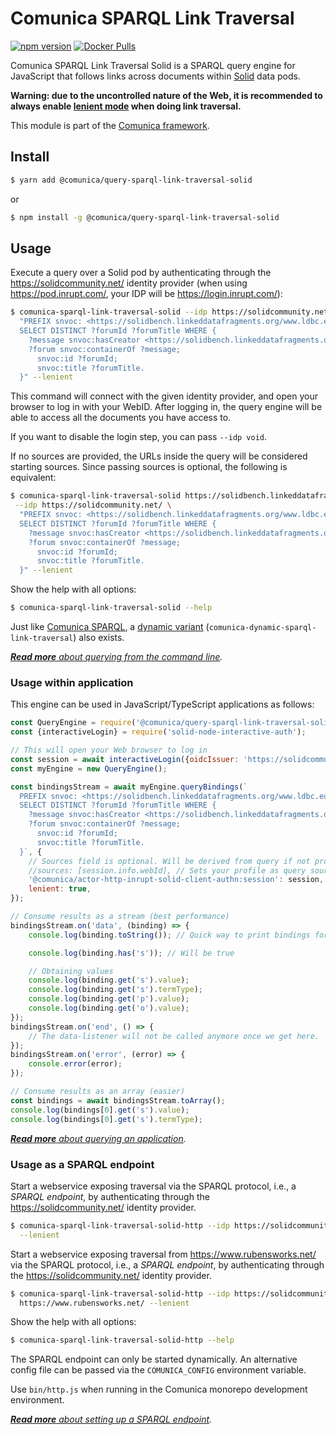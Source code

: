 # Comunica SPARQL Link Traversal

[![npm version](https://badge.fury.io/js/%40comunica%2Fquery-sparql-link-traversal-solid.svg)](https://www.npmjs.com/package/@comunica/query-sparql-link-traversal-solid)
[![Docker Pulls](https://img.shields.io/docker/pulls/comunica/query-sparql-link-traversal-solid.svg)](https://hub.docker.com/r/comunica/query-sparql-link-traversal-solid/)

Comunica SPARQL Link Traversal Solid is a SPARQL query engine for JavaScript that follows links across documents within [Solid](https://solidproject.org/) data pods.

**Warning: due to the uncontrolled nature of the Web, it is recommended to always enable [lenient mode](https://comunica.dev/docs/query/advanced/context/#4--lenient-execution) when doing link traversal.**

This module is part of the [Comunica framework](https://comunica.dev/).

## Install

```bash
$ yarn add @comunica/query-sparql-link-traversal-solid
```

or

```bash
$ npm install -g @comunica/query-sparql-link-traversal-solid
```

## Usage

Execute a query over a Solid pod
by authenticating through the https://solidcommunity.net/ identity provider
(when using https://pod.inrupt.com/, your IDP will be https://login.inrupt.com/):

```bash
$ comunica-sparql-link-traversal-solid --idp https://solidcommunity.net/ \
  "PREFIX snvoc: <https://solidbench.linkeddatafragments.org/www.ldbc.eu/ldbc_socialnet/1.0/vocabulary/>
  SELECT DISTINCT ?forumId ?forumTitle WHERE {
    ?message snvoc:hasCreator <https://solidbench.linkeddatafragments.org/pods/00000006597069767117/profile/card#me>.
    ?forum snvoc:containerOf ?message;
      snvoc:id ?forumId;
      snvoc:title ?forumTitle.
  }" --lenient
```

This command will connect with the given identity provider,
and open your browser to log in with your WebID.
After logging in, the query engine will be able to access all the documents you have access to.

If you want to disable the login step, you can pass `--idp void`.

If no sources are provided, the URLs inside the query will be considered starting sources.
Since passing sources is optional, the following is equivalent:

```bash
$ comunica-sparql-link-traversal-solid https://solidbench.linkeddatafragments.org/pods/00000006597069767117/profile/card \
 --idp https://solidcommunity.net/ \
  "PREFIX snvoc: <https://solidbench.linkeddatafragments.org/www.ldbc.eu/ldbc_socialnet/1.0/vocabulary/>
  SELECT DISTINCT ?forumId ?forumTitle WHERE {
    ?message snvoc:hasCreator <https://solidbench.linkeddatafragments.org/pods/00000006597069767117/profile/card#me>.
    ?forum snvoc:containerOf ?message;
      snvoc:id ?forumId;
      snvoc:title ?forumTitle.
  }" --lenient
```

Show the help with all options:

```bash
$ comunica-sparql-link-traversal-solid --help
```

Just like [Comunica SPARQL](https://github.com/comunica/comunica/tree/master/engines/query-sparql),
a [dynamic variant](https://github.com/comunica/comunica/tree/master/engines/query-sparql#usage-from-the-command-line) (`comunica-dynamic-sparql-link-traversal`) also exists.

_[**Read more** about querying from the command line](https://comunica.dev/docs/query/getting_started/query_cli/)._

### Usage within application

This engine can be used in JavaScript/TypeScript applications as follows:

```javascript
const QueryEngine = require('@comunica/query-sparql-link-traversal-solid').QueryEngine;
const {interactiveLogin} = require('solid-node-interactive-auth');

// This will open your Web browser to log in
const session = await interactiveLogin({oidcIssuer: 'https://solidcommunity.net/'});
const myEngine = new QueryEngine();

const bindingsStream = await myEngine.queryBindings(`
  PREFIX snvoc: <https://solidbench.linkeddatafragments.org/www.ldbc.eu/ldbc_socialnet/1.0/vocabulary/>
  SELECT DISTINCT ?forumId ?forumTitle WHERE {
    ?message snvoc:hasCreator <https://solidbench.linkeddatafragments.org/pods/00000006597069767117/profile/card#me>.
    ?forum snvoc:containerOf ?message;
      snvoc:id ?forumId;
      snvoc:title ?forumTitle.
  }`, {
    // Sources field is optional. Will be derived from query if not provided.
    //sources: [session.info.webId], // Sets your profile as query source
    '@comunica/actor-http-inrupt-solid-client-authn:session': session,
    lenient: true,
});

// Consume results as a stream (best performance)
bindingsStream.on('data', (binding) => {
    console.log(binding.toString()); // Quick way to print bindings for testing

    console.log(binding.has('s')); // Will be true

    // Obtaining values
    console.log(binding.get('s').value);
    console.log(binding.get('s').termType);
    console.log(binding.get('p').value);
    console.log(binding.get('o').value);
});
bindingsStream.on('end', () => {
    // The data-listener will not be called anymore once we get here.
});
bindingsStream.on('error', (error) => {
    console.error(error);
});

// Consume results as an array (easier)
const bindings = await bindingsStream.toArray();
console.log(bindings[0].get('s').value);
console.log(bindings[0].get('s').termType);
```

_[**Read more** about querying an application](https://comunica.dev/docs/query/getting_started/query_app/)._

### Usage as a SPARQL endpoint

Start a webservice exposing traversal via the SPARQL protocol, i.e., a _SPARQL endpoint_,
by authenticating through the https://solidcommunity.net/ identity provider.

```bash
$ comunica-sparql-link-traversal-solid-http --idp https://solidcommunity.net/ \
  --lenient
```

Start a webservice exposing traversal from https://www.rubensworks.net/ via the SPARQL protocol, i.e., a _SPARQL endpoint_,
by authenticating through the https://solidcommunity.net/ identity provider.

```bash
$ comunica-sparql-link-traversal-solid-http --idp https://solidcommunity.net/ \
  https://www.rubensworks.net/ --lenient
```

Show the help with all options:

```bash
$ comunica-sparql-link-traversal-solid-http --help
```

The SPARQL endpoint can only be started dynamically.
An alternative config file can be passed via the `COMUNICA_CONFIG` environment variable.

Use `bin/http.js` when running in the Comunica monorepo development environment.

_[**Read more** about setting up a SPARQL endpoint](https://comunica.dev/docs/query/getting_started/setup_endpoint/)._
